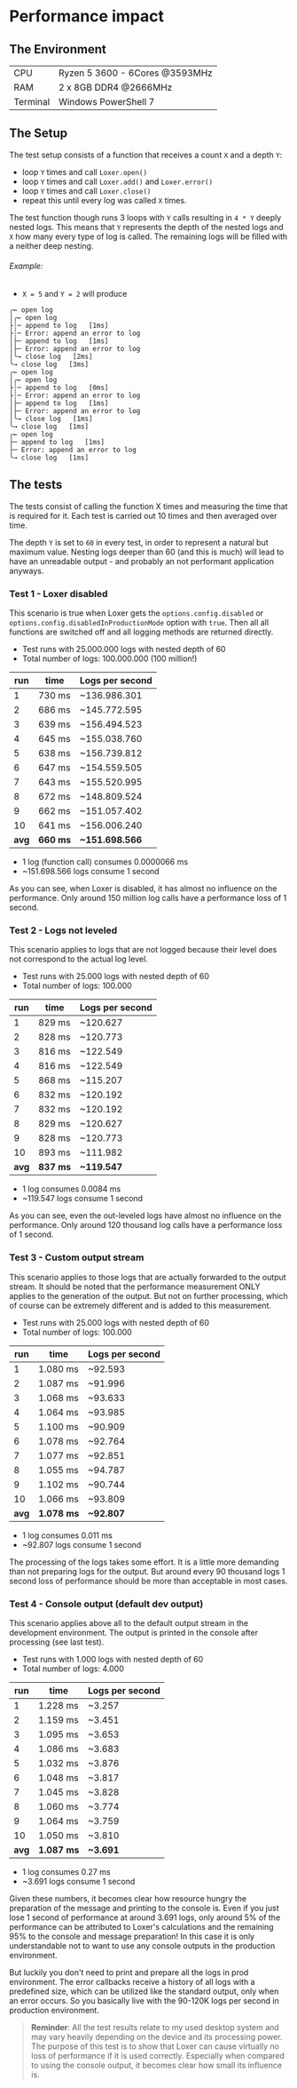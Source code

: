 # Performance impact

## The Environment
|          |                                |
| -------- | ------------------------------ |
| CPU      | Ryzen 5 3600 - 6Cores @3593MHz |
| RAM      | 2 x 8GB DDR4 @2666MHz          |
| Terminal | Windows PowerShell 7           |

## The Setup
The test setup consists of a function that receives a count `X` and a depth `Y`:
- loop `Y` times and call `Loxer.open()`
- loop `Y` times and call `Loxer.add()` and `Loxer.error()`
- loop `Y` times and call `Loxer.close()`
- repeat this until every log was called `X` times.

The test function though runs 3 loops with `Y` calls resulting in `4 * Y` deeply nested logs. 
This means that `Y` represents the depth of the nested logs and `X` how many every type of log is called. The remaining logs will be filled with a neither deep nesting.
###### Example:
- `X = 5` and `Y = 2` will produce
```console
╭← open log
│╭← open log
├┆─ append to log   [1ms]
├┆─ Error: append an error to log
│├─ append to log   [1ms]
│├─ Error: append an error to log
│╰→ close log   [2ms]
╰→ close log   [3ms]
╭← open log
│╭← open log
├┆─ append to log   [0ms]
├┆─ Error: append an error to log
│├─ append to log   [1ms]
│├─ Error: append an error to log
│╰→ close log   [1ms]
╰→ close log   [1ms]
╭← open log
├─ append to log   [1ms]
├─ Error: append an error to log
╰→ close log   [1ms]
```


## The tests
The tests consist of calling the function X times and measuring the time that is required for it. Each test is carried out 10 times and then averaged over time.

The depth `Y` is set to `60` in every test, in order to represent a natural but maximum value. Nesting logs deeper than 60 (and this is much) will lead to have an unreadable output - and probably an not performant application anyways. 

### Test 1 - Loxer disabled
This scenario is true when Loxer gets the `options.config.disabled` or `options.config.disabledInProductionMode` option with `true`. Then all all functions are switched off and all logging methods are returned directly.

- Test runs with 25.000.000 logs with nested depth of 60
- Total number of logs: 100.000.000 (100 million!)

| run     | time       | Logs per second  |
| ------- | ---------- | ---------------- |
| 1       | 730 ms     | ~136.986.301     |
| 2       | 686 ms     | ~145.772.595     |
| 3       | 639 ms     | ~156.494.523     |
| 4       | 645 ms     | ~155.038.760     |
| 5       | 638 ms     | ~156.739.812     |
| 6       | 647 ms     | ~154.559.505     |
| 7       | 643 ms     | ~155.520.995     |
| 8       | 672 ms     | ~148.809.524     |
| 9       | 662 ms     | ~151.057.402     |
| 10      | 641 ms     | ~156.006.240     |
| **avg** | **660 ms** | **~151.698.566** |

- 1 log (function call) consumes 0.0000066 ms
- ~151.698.566 logs consume 1 second

As you can see, when Loxer is disabled, it has almost no influence on the performance. Only around 150 million log calls have a performance loss of 1 second.


### Test 2 - Logs not leveled
This scenario applies to logs that are not logged because their level does not correspond to the actual log level.

- Test runs with 25.000 logs with nested depth of 60
- Total number of logs: 100.000

| run     | time       | Logs per second |
| ------- | ---------- | --------------- |
| 1       | 829 ms     | ~120.627        |
| 2       | 828 ms     | ~120.773        |
| 3       | 816 ms     | ~122.549        |
| 4       | 816 ms     | ~122.549        |
| 5       | 868 ms     | ~115.207        |
| 6       | 832 ms     | ~120.192        |
| 7       | 832 ms     | ~120.192        |
| 8       | 829 ms     | ~120.627        |
| 9       | 828 ms     | ~120.773        |
| 10      | 893 ms     | ~111.982        |
| **avg** | **837 ms** | **~119.547**    |

- 1 log consumes 0.0084 ms
- ~119.547 logs consume 1 second

As you can see, even the out-leveled logs have almost no influence on the performance. Only around 120 thousand log calls have a performance loss of 1 second.

### Test 3 - Custom output stream
This scenario applies to those logs that are actually forwarded to the output stream. It should be noted that the performance measurement ONLY applies to the generation of the output. But not on further processing, which of course can be extremely different and is added to this measurement.

- Test runs with 25.000 logs with nested depth of 60
- Total number of logs: 100.000

| run     | time         | Logs per second |
| ------- | ------------ | --------------- |
| 1       | 1.080 ms     | ~92.593         |
| 2       | 1.087 ms     | ~91.996         |
| 3       | 1.068 ms     | ~93.633         |
| 4       | 1.064 ms     | ~93.985         |
| 5       | 1.100 ms     | ~90.909         |
| 6       | 1.078 ms     | ~92.764         |
| 7       | 1.077 ms     | ~92.851         |
| 8       | 1.055 ms     | ~94.787         |
| 9       | 1.102 ms     | ~90.744         |
| 10      | 1.066 ms     | ~93.809         |
| **avg** | **1.078 ms** | **~92.807**     |

- 1 log consumes 0.011 ms
- ~92.807 logs consume 1 second

The processing of the logs takes some effort. It is a little more demanding than not preparing logs for the output. But around every 90 thousand logs 1 second loss of performance should be more than acceptable in most cases.

### Test 4 - Console output (default dev output)
This scenario applies above all to the default output stream in the development environment. The output is printed in the console after processing (see last test).

- Test runs with 1.000 logs with nested depth of 60
- Total number of logs: 4.000

| run     | time         | Logs per second |
| ------- | ------------ | --------------- |
| 1       | 1.228 ms     | ~3.257          |
| 2       | 1.159 ms     | ~3.451          |
| 3       | 1.095 ms     | ~3.653          |
| 4       | 1.086 ms     | ~3.683          |
| 5       | 1.032 ms     | ~3.876          |
| 6       | 1.048 ms     | ~3.817          |
| 7       | 1.045 ms     | ~3.828          |
| 8       | 1.060 ms     | ~3.774          |
| 9       | 1.064 ms     | ~3.759          |
| 10      | 1.050 ms     | ~3.810          |
| **avg** | **1.087 ms** | **~3.691**      |

- 1 log consumes 0.27 ms
- ~3.691 logs consume 1 second

Given these numbers, it becomes clear how resource hungry the preparation of the message and printing to the console is. Even if you just lose 1 second of performance at around 3.691 logs, only around 5% of the performance can be attributed to Loxer's calculations and the remaining 95% to the console and message preparation! In this case it is only understandable not to want to use any console outputs in the production environment.

But luckily you don't need to print and prepare all the logs in prod environment. The error callbacks receive a history of all logs with a predefined size, which can be utilized like the standard output, only when an error occurs. So you basically live with the 90-120K logs per second in production environment. 

> **Reminder**: All the test results relate to my used desktop system and may vary heavily depending on the device and its processing power. The purpose of this test is to show that Loxer can cause virtually no loss of performance if it is used correctly. Especially when compared to using the console output, it becomes clear how small its influence is.